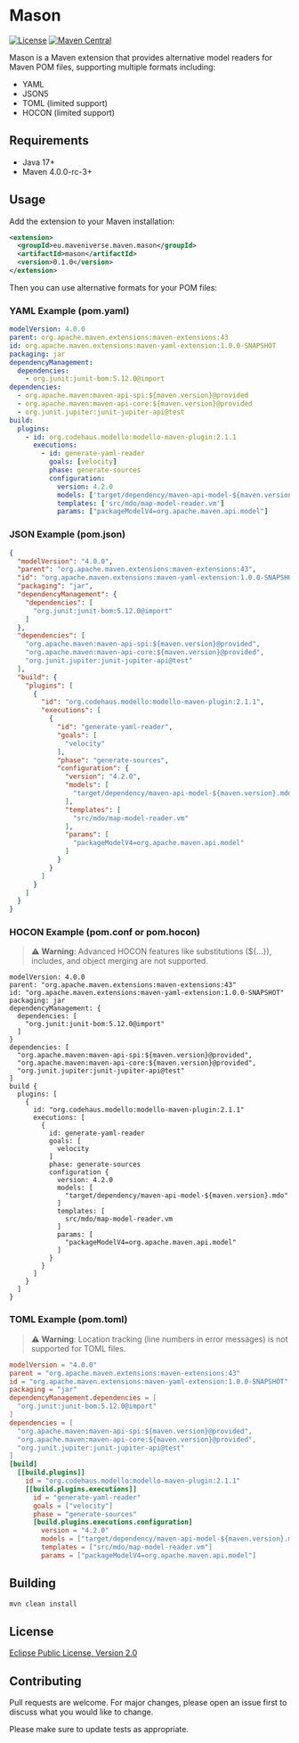 # Mason
[![License](https://img.shields.io/badge/License-EPL--2.0-blue.svg)](https://opensource.org/licenses/EPL-2.0) [![Maven Central](https://img.shields.io/maven-central/v/eu.maveniverse.maven.mason/mason.svg?label=Maven%20Central)](https://search.maven.org/artifact/org.jline/jline)

Mason is a Maven extension that provides alternative model readers for Maven POM files, supporting multiple formats including:

* YAML
* JSON5
* TOML (limited support)
* HOCON  (limited support)

## Requirements

* Java 17+
* Maven 4.0.0-rc-3+

## Usage

Add the extension to your Maven installation:

```xml
<extension>
  <groupId>eu.maveniverse.maven.mason</groupId>
  <artifactId>mason</artifactId>
  <version>0.1.0</version>
</extension>
```

Then you can use alternative formats for your POM files:

### YAML Example (pom.yaml)

```yaml
modelVersion: 4.0.0
parent: org.apache.maven.extensions:maven-extensions:43
id: org.apache.maven.extensions:maven-yaml-extension:1.0.0-SNAPSHOT
packaging: jar
dependencyManagement:
  dependencies:
    - org.junit:junit-bom:5.12.0@import
dependencies:
  - org.apache.maven:maven-api-spi:${maven.version}@provided
  - org.apache.maven:maven-api-core:${maven.version}@provided
  - org.junit.jupiter:junit-jupiter-api@test
build:
  plugins:
    - id: org.codehaus.modello:modello-maven-plugin:2.1.1
      executions:
        - id: generate-yaml-reader
          goals: [velocity]
          phase: generate-sources
          configuration:
            version: 4.2.0
            models: ['target/dependency/maven-api-model-${maven.version}.mdo']
            templates: ['src/mdo/map-model-reader.vm']
            params: ["packageModelV4=org.apache.maven.api.model"]
```

### JSON Example (pom.json)

```json
{
  "modelVersion": "4.0.0",
  "parent": "org.apache.maven.extensions:maven-extensions:43",
  "id": "org.apache.maven.extensions:maven-yaml-extension:1.0.0-SNAPSHOT",
  "packaging": "jar",
  "dependencyManagement": {
    "dependencies": [
      "org.junit:junit-bom:5.12.0@import"
    ]
  },
  "dependencies": [
    "org.apache.maven:maven-api-spi:${maven.version}@provided",
    "org.apache.maven:maven-api-core:${maven.version}@provided",
    "org.junit.jupiter:junit-jupiter-api@test"
  ],
  "build": {
    "plugins": [
      {
        "id": "org.codehaus.modello:modello-maven-plugin:2.1.1",
        "executions": [
          {
            "id": "generate-yaml-reader",
            "goals": [
              "velocity"
            ],
            "phase": "generate-sources",
            "configuration": {
              "version": "4.2.0",
              "models": [
                "target/dependency/maven-api-model-${maven.version}.mdo"
              ],
              "templates": [
                "src/mdo/map-model-reader.vm"
              ],
              "params": [
                "packageModelV4=org.apache.maven.api.model"
              ]
            }
          }
        ]
      }
    ]
  }
}
```

### HOCON Example (pom.conf or pom.hocon)

> ⚠️ **Warning**: Advanced HOCON features like substitutions (${...}), includes, and object merging are not supported.

```hocon
modelVersion: 4.0.0
parent: "org.apache.maven.extensions:maven-extensions:43"
id: "org.apache.maven.extensions:maven-yaml-extension:1.0.0-SNAPSHOT"
packaging: jar
dependencyManagement: {
  dependencies: [
    "org.junit:junit-bom:5.12.0@import"
  ]
}
dependencies: [
  "org.apache.maven:maven-api-spi:${maven.version}@provided",
  "org.apache.maven:maven-api-core:${maven.version}@provided",
  "org.junit.jupiter:junit-jupiter-api@test"
]
build {
  plugins: [
    {
      id: "org.codehaus.modello:modello-maven-plugin:2.1.1"
      executions: [
        {
          id: generate-yaml-reader
          goals: [
            velocity
          ]
          phase: generate-sources
          configuration {
            version: 4.2.0
            models: [
              "target/dependency/maven-api-model-${maven.version}.mdo"
            ]
            templates: [
              src/mdo/map-model-reader.vm
            ]
            params: [
              "packageModelV4=org.apache.maven.api.model"
            ]
          }
        }
      ]
    }
  ]
}
```

### TOML Example (pom.toml)

> ⚠️ **Warning**: Location tracking (line numbers in error messages) is not supported for TOML files.

```toml
modelVersion = "4.0.0"
parent = "org.apache.maven.extensions:maven-extensions:43"
id = "org.apache.maven.extensions:maven-yaml-extension:1.0.0-SNAPSHOT"
packaging = "jar"
dependencyManagement.dependencies = [
  "org.junit:junit-bom:5.12.0@import"
]
dependencies = [
  "org.apache.maven:maven-api-spi:${maven.version}@provided",
  "org.apache.maven:maven-api-core:${maven.version}@provided",
  "org.junit.jupiter:junit-jupiter-api@test"
]
[build]
  [[build.plugins]]
    id = "org.codehaus.modello:modello-maven-plugin:2.1.1"
    [[build.plugins.executions]]
      id = "generate-yaml-reader"
      goals = ["velocity"]
      phase = "generate-sources"
      [build.plugins.executions.configuration]
        version = "4.2.0"
        models = ["target/dependency/maven-api-model-${maven.version}.mdo"]
        templates = ["src/mdo/map-model-reader.vm"]
        params = ["packageModelV4=org.apache.maven.api.model"]
```

## Building

```bash
mvn clean install
```

## License

[Eclipse Public License, Version 2.0](https://opensource.org/licenses/EPL-2.0)

## Contributing

Pull requests are welcome. For major changes, please open an issue first to discuss what you would like to change.

Please make sure to update tests as appropriate.